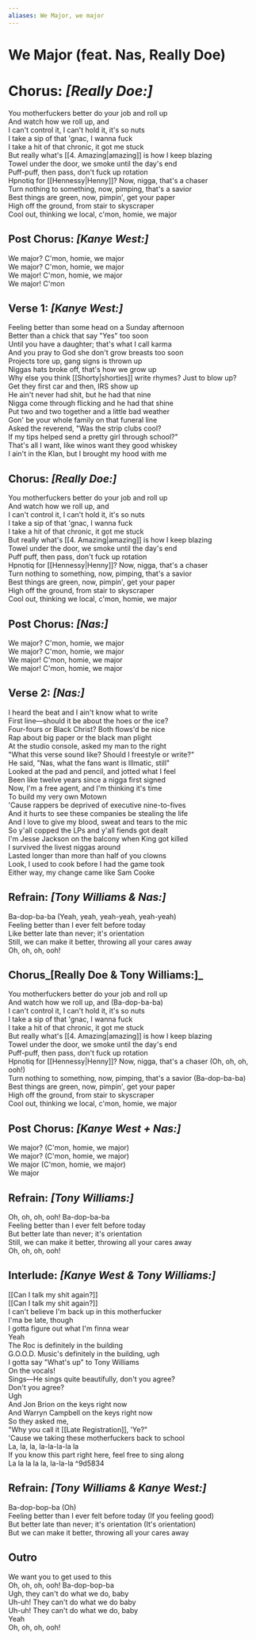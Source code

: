 ```yaml
---
aliases: We Major, we major
---
```



# We Major (feat. Nas, Really Doe)

# Chorus: _[Really Doe:]_

You motherfuckers better do your job and roll up  
And watch how we roll up, and  
I can't control it, I can't hold it, it's so nuts  
I take a sip of that 'gnac, I wanna fuck  
I take a hit of that chronic, it got me stuck  
But really what's [[4. Amazing|amazing]] is how I keep blazing  
Towel under the door, we smoke until the day's end  
Puff-puff, then pass, don't fuck up rotation  
Hpnotiq for [[Hennessy|Henny]]? Now, nigga, that's a chaser  
Turn nothing to something, now, pimping, that's a savior  
Best things are green, now, pimpin', get your paper  
High off the ground, from stair to skyscraper  
Cool out, thinking we local, c'mon, homie, we major  

## Post Chorus: _[Kanye West:]_

We major? C'mon, homie, we major  
We major? C'mon, homie, we major  
We major! C'mon, homie, we major  
We major! C'mon  

## Verse 1: _[Kanye West:]_

Feeling better than some head on a Sunday afternoon  
Better than a chick that say "Yes" too soon  
Until you have a daughter; that's what I call karma  
And you pray to God she don't grow breasts too soon  
Projects tore up, gang signs is thrown up  
Niggas hats broke off, that's how we grow up  
Why else you think [[Shorty|shorties]] write rhymes? Just to blow up?  
Get they first car and then, IRS show up  
He ain't never had shit, but he had that nine  
Nigga come through flicking and he had that shine  
Put two and two together and a little bad weather  
Gon' be your whole family on that funeral line  
Asked the reverend, "Was the strip clubs cool?  
If my tips helped send a pretty girl through school?"  
That's all I want, like winos want they good whiskey  
I ain't in the Klan, but I brought my hood with me  

## Chorus: _[Really Doe:]_

You motherfuckers better do your job and roll up  
And watch how we roll up, and  
I can't control it, I can't hold it, it's so nuts  
I take a sip of that 'gnac, I wanna fuck  
I take a hit of that chronic, it got me stuck  
But really what's [[4. Amazing|amazing]] is how I keep blazing  
Towel under the door, we smoke until the day's end  
Puff puff, then pass, don't fuck up rotation  
Hpnotiq for [[Hennessy|Henny]]? Now, nigga, that's a chaser  
Turn nothing to something, now, pimping, that's a savior  
Best things are green, now, pimpin', get your paper  
High off the ground, from stair to skyscraper  
Cool out, thinking we local, c'mon, homie, we major  

## Post Chorus: _[Nas:]_

We major? C'mon, homie, we major  
We major? C'mon, homie, we major  
We major! C'mon, homie, we major  
We major! C'mon, homie, we major  

## Verse 2: _[Nas:]_

I heard the beat and I ain't know what to write  
First line—should it be about the hoes or the ice?  
Four-fours or Black Christ? Both flows'd be nice  
Rap about big paper or the black man plight  
At the studio console, asked my man to the right  
"What this verse sound like? Should I freestyle or write?"  
He said, "Nas, what the fans want is Illmatic, still"  
Looked at the pad and pencil, and jotted what I feel  
Been like twelve years since a nigga first signed  
Now, I'm a free agent, and I'm thinking it's time  
To build my very own Motown  
'Cause rappers be deprived of executive nine-to-fives  
And it hurts to see these companies be stealing the life  
And I love to give my blood, sweat and tears to the mic  
So y'all copped the LPs and y'all fiends got dealt  
I'm Jesse Jackson on the balcony when King got killed  
I survived the livest niggas around  
Lasted longer than more than half of you clowns  
Look, I used to cook before I had the game took  
Either way, my change came like Sam Cooke  

## Refrain: _[Tony Williams & Nas:]_

Ba-dop-ba-ba (Yeah, yeah, yeah-yeah, yeah-yeah)  
Feeling better than I ever felt before today  
Like better late than never; it's orientation  
Still, we can make it better, throwing all your cares away  
Oh, oh, oh, ooh!  

## Chorus_[Really Doe & Tony Williams:]_

You motherfuckers better do your job and roll up  
And watch how we roll up, and (Ba-dop-ba-ba)  
I can't control it, I can't hold it, it's so nuts  
I take a sip of that 'gnac, I wanna fuck  
I take a hit of that chronic, it got me stuck  
But really what's [[4. Amazing|amazing]] is how I keep blazing  
Towel under the door, we smoke until the day's end  
Puff-puff, then pass, don't fuck up rotation  
Hpnotiq for [[Hennessy|Henny]]? Now, nigga, that's a chaser (Oh, oh, oh, ooh!)  
Turn nothing to something, now, pimping, that's a savior (Ba-dop-ba-ba)  
Best things are green, now, pimpin', get your paper  
High off the ground, from stair to skyscraper  
Cool out, thinking we local, c'mon, homie, we major  

## Post Chorus: _[Kanye West + Nas:]_

We major? (C'mon, homie, we major)  
We major? (C'mon, homie, we major)  
We major (C'mon, homie, we major)  
We major  

## Refrain: _[Tony Williams:]_

Oh, oh, oh, ooh! Ba-dop-ba-ba  
Feeling better than I ever felt before today  
But better late than never; it's orientation  
Still, we can make it better, throwing all your cares away  
Oh, oh, oh, ooh!  

## Interlude: _[Kanye West & Tony Williams:]_

[[Can I talk my shit again?]]  
[[Can I talk my shit again?]]  
I can't believe I'm back up in this motherfucker  
I'ma be late, though  
I gotta figure out what I'm finna wear  
Yeah  
The Roc is definitely in the building  
G.O.O.D. Music's definitely in the building, ugh  
I gotta say "What's up" to Tony Williams  
On the vocals!  
Sings—He sings quite beautifully, don't you agree?  
Don't you agree?  
Ugh  
And Jon Brion on the keys right now  
And Warryn Campbell on the keys right now  
So they asked me,  
"Why you call it [[Late Registration]], 'Ye?"  
'Cause we taking these motherfuckers back to school  
La, la, la, la-la-la-la la  
If you know this part right here, feel free to sing along  
La la la la la, la-la-la ^9d5834

## Refrain: _[Tony Williams & Kanye West:]_

Ba-dop-bop-ba (Oh)  
Feeling better than I ever felt before today (If you feeling good)  
But better late than never; it's orientation (It's orientation)  
But we can make it better, throwing all your cares away  

## Outro

We want you to get used to this  
Oh, oh, oh, ooh! Ba-dop-bop-ba  
Ugh, they can't do what we do, baby  
Uh-uh! They can't do what we do baby  
Uh-uh! They can't do what we do, baby  
Yeah  
Oh, oh, oh, ooh!
